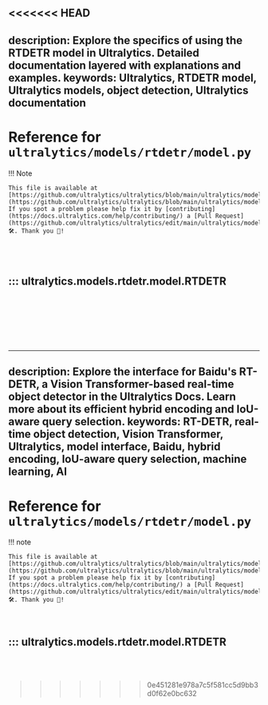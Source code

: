 <<<<<<< HEAD
---
description: Explore the specifics of using the RTDETR model in Ultralytics. Detailed documentation layered with explanations and examples.
keywords: Ultralytics, RTDETR model, Ultralytics models, object detection, Ultralytics documentation
---

# Reference for `ultralytics/models/rtdetr/model.py`

!!! Note

    This file is available at [https://github.com/ultralytics/ultralytics/blob/main/ultralytics/models/rtdetr/model.py](https://github.com/ultralytics/ultralytics/blob/main/ultralytics/models/rtdetr/model.py). If you spot a problem please help fix it by [contributing](https://docs.ultralytics.com/help/contributing/) a [Pull Request](https://github.com/ultralytics/ultralytics/edit/main/ultralytics/models/rtdetr/model.py) 🛠️. Thank you 🙏!

<br><br>

## ::: ultralytics.models.rtdetr.model.RTDETR

<br><br>
=======
---
description: Explore the interface for Baidu's RT-DETR, a Vision Transformer-based real-time object detector in the Ultralytics Docs. Learn more about its efficient hybrid encoding and IoU-aware query selection.
keywords: RT-DETR, real-time object detection, Vision Transformer, Ultralytics, model interface, Baidu, hybrid encoding, IoU-aware query selection, machine learning, AI
---

# Reference for `ultralytics/models/rtdetr/model.py`

!!! note

    This file is available at [https://github.com/ultralytics/ultralytics/blob/main/ultralytics/models/rtdetr/model.py](https://github.com/ultralytics/ultralytics/blob/main/ultralytics/models/rtdetr/model.py). If you spot a problem please help fix it by [contributing](https://docs.ultralytics.com/help/contributing/) a [Pull Request](https://github.com/ultralytics/ultralytics/edit/main/ultralytics/models/rtdetr/model.py) 🛠️. Thank you 🙏!

<br>

## ::: ultralytics.models.rtdetr.model.RTDETR

<br><br>
>>>>>>> 0e451281e978a7c5f581cc5d9bb3d0f62e0bc632
